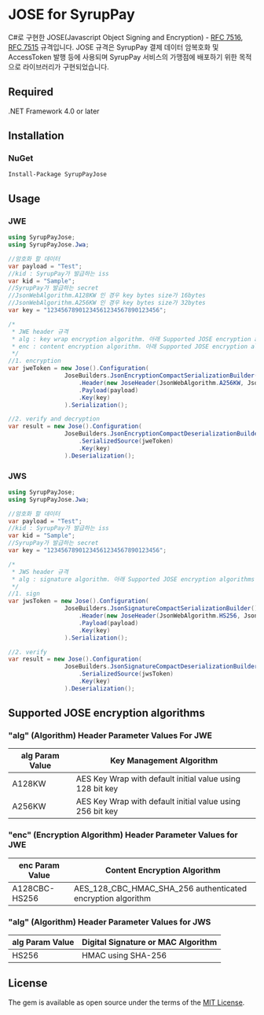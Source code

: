 ﻿# JOSE for SyrupPay

C#로 구현한 JOSE(Javascript Object Signing and Encryption) - [RFC 7516](https://tools.ietf.org/html/rfc7516), [RFC 7515](https://tools.ietf.org/html/rfc7515) 규격입니다. 
JOSE 규격은 SyrupPay 결제 데이터 암복호화 및 AccessToken 발행 등에 사용되며 SyrupPay 서비스의 가맹점에 배포하기 위한 목적으로 라이브러리가 구현되었습니다.

## Required
.NET Framework 4.0 or later

## Installation
### NuGet
`Install-Package SyrupPayJose`

## Usage
### JWE
```C#
using SyrupPayJose;
using SyrupPayJose.Jwa;

//암호화 할 데이터
var payload = "Test";
//kid : SyrupPay가 발급하는 iss
var kid = "Sample";
//SyrupPay가 발급하는 secret
//JsonWebAlgorithm.A128KW 인 경우 key bytes size가 16bytes
//JsonWebAlgorithm.A256KW 인 경우 key bytes size가 32bytes
var key = "12345678901234561234567890123456";

/*
 * JWE header 규격
 * alg : key wrap encryption algorithm. 아래 Supported JOSE encryption algorithms 참조
 * enc : content encryption algorithm. 아래 Supported JOSE encryption algorithms 참조
 */
//1. encryption
var jweToken = new Jose().Configuration(
                JoseBuilders.JsonEncryptionCompactSerializationBuilder()
                    .Header(new JoseHeader(JsonWebAlgorithm.A256KW, JsonWebAlgorithm.A128CBC_HS256, kid))
                    .Payload(payload)
                    .Key(key)
                ).Serialization();

//2. verify and decryption
var result = new Jose().Configuration(
                JoseBuilders.JsonEncryptionCompactDeserializationBuilder()
                    .SerializedSource(jweToken)
                    .Key(key)
                ).Deserialization();
```

### JWS
```C#
using SyrupPayJose;
using SyrupPayJose.Jwa;

//암호화 할 데이터
var payload = "Test";
//kid : SyrupPay가 발급하는 iss
var kid = "Sample";
//SyrupPay가 발급하는 secret
var key = "12345678901234561234567890123456";

/*
 * JWS header 규격
 * alg : signature algorithm. 아래 Supported JOSE encryption algorithms 참조
 */
//1. sign
var jwsToken = new Jose().Configuration(
                JoseBuilders.JsonSignatureCompactSerializationBuilder()
                    .Header(new JoseHeader(JsonWebAlgorithm.HS256, JsonWebAlgorithm.NONE, kid))
                    .Payload(payload)
                    .Key(key)
                ).Serialization();

//2. verify
var result = new Jose().Configuration(
                JoseBuilders.JsonSignatureCompactDeserializationBuilder()
                    .SerializedSource(jwsToken)
                    .Key(key)
                ).Deserialization();
```

## Supported JOSE encryption algorithms

### "alg" (Algorithm) Header Parameter Values For JWE
alg Param Value|Key Management Algorithm
------|------
A128KW|AES Key Wrap with default initial value using 128 bit key
A256KW|AES Key Wrap with default initial value using 256 bit key

### "enc" (Encryption Algorithm) Header Parameter Values for JWE
enc Param Value|Content Encryption Algorithm
-------------|------
A128CBC-HS256|AES_128_CBC_HMAC_SHA_256 authenticated encryption algorithm

### "alg" (Algorithm) Header Parameter Values for JWS
alg Param Value|Digital Signature or MAC Algorithm
-----|-------
HS256|HMAC using SHA-256

## License

The gem is available as open source under the terms of the [MIT License](http://opensource.org/licenses/MIT).

